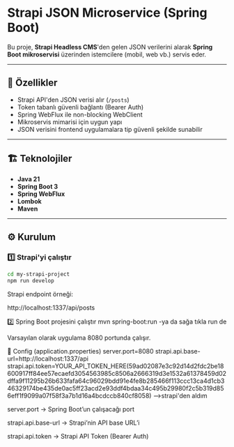 # Strapi JSON Microservice (Spring Boot)

Bu proje, **Strapi Headless CMS**'den gelen JSON verilerini alarak
**Spring Boot mikroservisi** üzerinden istemcilere (mobil, web vb.) servis eder.

---

## 🚀 Özellikler
- Strapi API'den JSON verisi alır (`/posts`)
- Token tabanlı güvenli bağlantı (Bearer Auth)
- Spring WebFlux ile non-blocking WebClient
- Mikroservis mimarisi için uygun yapı
- JSON verisini frontend uygulamalara tip güvenli şekilde sunabilir

---

## 🏗️ Teknolojiler
- **Java 21**
- **Spring Boot 3**
- **Spring WebFlux**
- **Lombok**
- **Maven**

---

## ⚙️ Kurulum

### 1️⃣ Strapi'yi çalıştır
```bash
cd my-strapi-project
npm run develop

```


Strapi endpoint örneği:

http://localhost:1337/api/posts

2️⃣ Spring Boot projesini çalıştır
mvn spring-boot:run
-ya da sağa tıkla run de 

Varsayılan olarak uygulama 8080 portunda çalışır.

🔧 Config (application.properties)
server.port=8080
strapi.api.base-url=http://localhost:1337/api
strapi.api.token=YOUR_API_TOKEN_HERE(59ad02087e3c92d14d2fdc2be18600917ff84ee57ecaefd3054563985c8506a2666319d3e1532a61378459d02dffa9f11295b26b633fafa64c96029bdd91e4fe8b285466f113ccc13ca4d1cb346329174be435de0ac5ff23acd2e93ddf4bdaa34c495b29980f2c5b319d856eff1f9099a07f58f3a7b1d16a4bcdccb840cf8058) -->strapi'den aldım


server.port → Spring Boot’un çalışacağı port

strapi.api.base-url → Strapi’nin API base URL’i

strapi.api.token → Strapi API Token (Bearer Auth)
